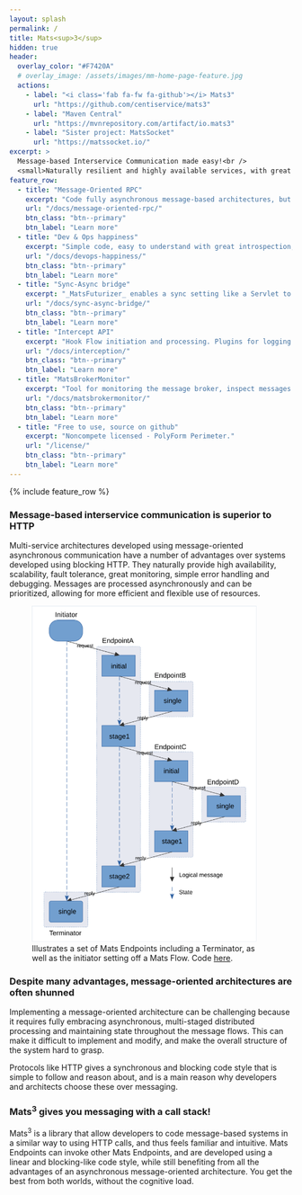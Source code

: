 ```yaml
---
layout: splash
permalink: /
title: Mats<sup>3</sup>
hidden: true
header:
  overlay_color: "#F7420A"
  # overlay_image: /assets/images/mm-home-page-feature.jpg
  actions:
    - label: "<i class='fab fa-fw fa-github'></i> Mats3"
      url: "https://github.com/centiservice/mats3"
    - label: "Maven Central"
      url: "https://mvnrepository.com/artifact/io.mats3"
    - label: "Sister project: MatsSocket"
      url: "https://matssocket.io/"
excerpt: >
  Message-based Interservice Communication made easy!<br />
  <small>Naturally resilient and highly available services, with great DevX and OpsX</small>
feature_row:
  - title: "Message-Oriented RPC"
    excerpt: "Code fully asynchronous message-based architectures, but reason like blocking RPC."
    url: "/docs/message-oriented-rpc/"
    btn_class: "btn--primary"
    btn_label: "Learn more"
  - title: "Dev & Ops happiness"
    excerpt: "Simple code, easy to understand with great introspection, painless debugging."
    url: "/docs/devops-happiness/"
    btn_class: "btn--primary"
    btn_label: "Learn more"
  - title: "Sync-Async bridge"
    excerpt: "_MatsFuturizer_ enables a sync setting like a Servlet to invoke a Mats Endpoint"
    url: "/docs/sync-async-bridge/"
    btn_class: "btn--primary"
    btn_label: "Learn more"
  - title: "Intercept API"
    excerpt: "Hook Flow initiation and processing. Plugins for logging (slf4j) and metrics (micrometer)."
    url: "/docs/interception/"
    btn_class: "btn--primary"
    btn_label: "Learn more"
  - title: "MatsBrokerMonitor"
    excerpt: "Tool for monitoring the message broker, inspect messages and reissue DLQs."
    url: "/docs/matsbrokermonitor/"
    btn_class: "btn--primary"
    btn_label: "Learn more"
  - title: "Free to use, source on github"
    excerpt: "Noncompete licensed - PolyForm Perimeter."
    url: "/license/"
    btn_class: "btn--primary"
    btn_label: "Learn more"      
---
```


{% include feature_row %}


### Message-based interservice communication is superior to HTTP

Multi-service architectures developed using message-oriented asynchronous communication have a number of advantages over
systems developed using blocking HTTP. They naturally provide high availability, scalability, fault tolerance, great
monitoring, simple error handling and debugging. Messages are processed asynchronously and can be prioritized, allowing
for more efficient and flexible use of resources.

<figure class="align-center" style="max-width: 400px">
  <img src="assets/images/StandardExampleMatsFlow-halfsize-pagescaled.svg" alt="Standard Example Mats Flow">
  <figcaption>Illustrates a set of Mats Endpoints including a Terminator, as well as the initiator setting off a
  Mats Flow. Code <a href="https://github.com/centiservice/mats3/blob/main/mats-api-test/src/test/java/io/mats3/api_test/stdexampleflow/Test_StandardExampleMatsFlow.java">here</a>.</figcaption>
</figure>


### Despite many advantages, message-oriented architectures are often shunned

Implementing a message-oriented architecture can be challenging because it requires fully embracing asynchronous,
multi-staged distributed processing and maintaining state throughout the message flows. This can make it difficult to
implement and modify, and make the overall structure of the system hard to grasp.

Protocols like HTTP gives a synchronous and blocking code style that is simple to follow and reason about, and is a main
reason why developers and architects choose these over messaging.

### Mats<sup>3</sup> gives you messaging with a call stack!

Mats<sup>3</sup> is a library that allow developers to code message-based systems in a similar way to using HTTP calls,
and thus feels familiar and intuitive. Mats Endpoints can invoke other Mats Endpoints, and are developed using a linear
and blocking-like code style, while still benefiting from all the advantages of an asynchronous message-oriented
architecture. You get the best from both worlds, without the cognitive load.

